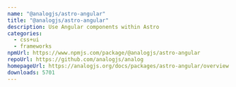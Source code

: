```yaml
---
name: "@analogjs/astro-angular"
title: "@analogjs/astro-angular"
description: Use Angular components within Astro
categories:
  - css+ui
  - frameworks
npmUrl: https://www.npmjs.com/package/@analogjs/astro-angular
repoUrl: https://github.com/analogjs/analog
homepageUrl: https://analogjs.org/docs/packages/astro-angular/overview
downloads: 5701
---
```

